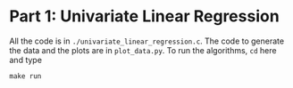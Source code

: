 # Part 1: Univariate Linear Regression

All the code is in `./univariate_linear_regression.c`. The code to generate the data
and the plots are in `plot_data.py`. To run the algorithms, `cd` here and type

```
make run
```
